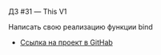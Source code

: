 ДЗ #31 — This V1

Написать свою реализацию функции bind

* [Ссылка на проект в GitHab](https://github.com/EShka0707/js_studies.git)
